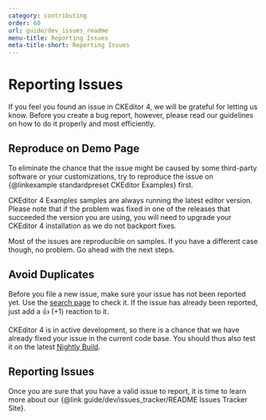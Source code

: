 ```yaml
---
category: contributing
order: 60
url: guide/dev_issues_readme
menu-title: Reporting Issues
meta-title-short: Reporting Issues
---
```

<!--
Copyright (c) 2003-2022, CKSource Holding sp. z o.o. All rights reserved.
For licensing, see LICENSE.md.
-->

# Reporting Issues

If you feel you found an issue in CKEditor 4, we will be grateful for letting us know. Before you create a bug report, however, please read our guidelines on how to do it properly and most efficiently.

## Reproduce on Demo Page

To eliminate the chance that the issue might be caused by some third-party software or your customizations, try to reproduce the issue on {@linkexample standardpreset CKEditor Examples} first.

CKEditor 4 Examples samples are always running the latest editor version. Please note that if the problem was fixed in one of the releases that succeeded the version you are using, you will need to upgrade your CKEditor 4 installation as we do not backport fixes.

Most of the issues are reproducible on samples. If you have a different case though, no problem. Go ahead with the next steps.

## Avoid Duplicates

Before you file a new issue, make sure your issue has not been reported yet. Use the [search page](https://github.com/ckeditor/ckeditor4/issues) to check it.
If the issue has already been reported, just add a 👍 (+1) reaction to it.

CKEditor 4 is in active development, so there is a chance that we have already fixed your issue in the current code base. You should thus also test it on the latest [Nightly Build](http://nightly.ckeditor.com).

## Reporting Issues

Once you are sure that you have a valid issue to report, it is time to learn more about our {@link guide/dev/issues_tracker/README Issues Tracker Site}.
